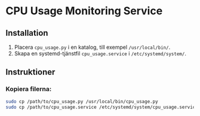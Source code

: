 # CPU Usage Monitoring Service

## Installation

1. Placera `cpu_usage.py` i en katalog, till exempel `/usr/local/bin/`.
2. Skapa en systemd-tjänstfil `cpu_usage.service` i `/etc/systemd/system/`.

## Instruktioner

### Kopiera filerna:

```bash
sudo cp /path/to/cpu_usage.py /usr/local/bin/cpu_usage.py
sudo cp /path/to/cpu_usage.service /etc/systemd/system/cpu_usage.service

